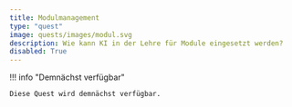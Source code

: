 ```yaml
---
title: Modulmanagement
type: "quest"
image: quests/images/modul.svg
description: Wie kann KI in der Lehre für Module eingesetzt werden?
disabled: True
---
```



!!! info "Demnächst verfügbar"

    Diese Quest wird demnächst verfügbar. 

